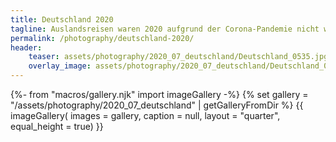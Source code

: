 ```yaml
---
title: Deutschland 2020
tagline: Auslandsreisen waren 2020 aufgrund der Corona-Pandemie nicht wirklich möglich, die ideale Zeit sich einmal das Heimatland intensiver anzuschauen.
permalink: /photography/deutschland-2020/
header:
    teaser: assets/photography/2020_07_deutschland/Deutschland_0535.jpg
    overlay_image: assets/photography/2020_07_deutschland/Deutschland_0697.jpg
---
```

{%- from "macros/gallery.njk" import imageGallery -%}
{% set gallery = "/assets/photography/2020_07_deutschland" | getGalleryFromDir %}
{{ imageGallery(
    images = gallery,
    caption = null,
    layout = "quarter",
    equal_height = true) }}
